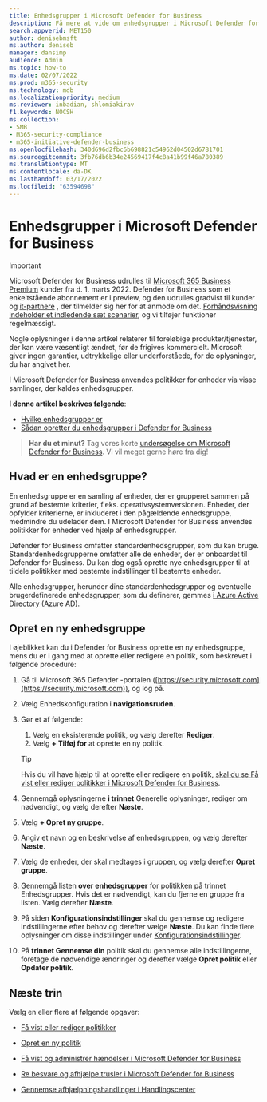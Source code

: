 ```yaml
---
title: Enhedsgrupper i Microsoft Defender for Business
description: Få mere at vide om enhedsgrupper i Microsoft Defender for Business
search.appverid: MET150
author: denisebmsft
ms.author: deniseb
manager: dansimp
audience: Admin
ms.topic: how-to
ms.date: 02/07/2022
ms.prod: m365-security
ms.technology: mdb
ms.localizationpriority: medium
ms.reviewer: inbadian, shlomiakirav
f1.keywords: NOCSH
ms.collection:
- SMB
- M365-security-compliance
- m365-initiative-defender-business
ms.openlocfilehash: 340d696d2fbc6b698821c54962d04502d6781701
ms.sourcegitcommit: 3fb76db6b34e24569417f4c8a41b99f46a780389
ms.translationtype: MT
ms.contentlocale: da-DK
ms.lasthandoff: 03/17/2022
ms.locfileid: "63594698"
---
```

# <a name="device-groups-in-microsoft-defender-for-business"></a>Enhedsgrupper i Microsoft Defender for Business

> [!IMPORTANT]
> Microsoft Defender for Business udrulles til [Microsoft 365 Business Premium](../../business-premium/index.md) kunder fra d. 1. marts 2022. Defender for Business som et enkeltstående abonnement er i preview, og den udrulles gradvist til kunder og [it-partnere](https://aka.ms/mdb-preview) , der tilmelder sig her for at anmode om det. [Forhåndsvisning indeholder et indledende sæt scenarier](mdb-tutorials.md#try-these-preview-scenarios), og vi tilføjer funktioner regelmæssigt.
> 
> Nogle oplysninger i denne artikel relaterer til foreløbige produkter/tjenester, der kan være væsentligt ændret, før de frigives kommercielt. Microsoft giver ingen garantier, udtrykkelige eller underforståede, for de oplysninger, du har angivet her. 

I Microsoft Defender for Business anvendes politikker for enheder via visse samlinger, der kaldes enhedsgrupper. 

**I denne artikel beskrives følgende**:  

- [Hvilke enhedsgrupper er](#what-is-a-device-group)   
- [Sådan opretter du enhedsgrupper i Defender for Business](#create-a-new-device-group)

>
> **Har du et minut?**
> Tag vores korte <a href="https://microsoft.qualtrics.com/jfe/form/SV_0JPjTPHGEWTQr4y" target="_blank">undersøgelse om Microsoft Defender for Business</a>. Vi vil meget gerne høre fra dig!
>

## <a name="what-is-a-device-group"></a>Hvad er en enhedsgruppe?

En enhedsgruppe er en samling af enheder, der er grupperet sammen på grund af bestemte kriterier, f.eks. operativsystemversionen. Enheder, der opfylder kriterierne, er inkluderet i den pågældende enhedsgruppe, medmindre du udelader dem. I Microsoft Defender for Business anvendes politikker for enheder ved hjælp af enhedsgrupper. 

Defender for Business omfatter standardenhedsgrupper, som du kan bruge. Standardenhedsgrupperne omfatter alle de enheder, der er onboardet til Defender for Business. Du kan dog også oprette nye enhedsgrupper til at tildele politikker med bestemte indstillinger til bestemte enheder. 

Alle enhedsgrupper, herunder dine standardenhedsgrupper og eventuelle brugerdefinerede enhedsgrupper, som du definerer, gemmes [i Azure Active Directory](/azure/active-directory/fundamentals/active-directory-whatis) (Azure AD).

## <a name="create-a-new-device-group"></a>Opret en ny enhedsgruppe

I øjeblikket kan du i Defender for Business oprette en ny enhedsgruppe, mens du er i gang med at oprette eller redigere en politik, som beskrevet i følgende procedure: 

1. Gå til Microsoft 365 Defender -portalen ([https://security.microsoft.com](https://security.microsoft.com)), og log på.

2. Vælg Enhedskonfiguration i **navigationsruden**. 

3. Gør et af følgende:

    1. Vælg en eksisterende politik, og vælg derefter **Rediger**.
    2. Vælg **+ Tilføj for** at oprette en ny politik.

    > [!TIP]
    > Hvis du vil have hjælp til at oprette eller redigere en politik, [skal du se Få vist eller rediger politikker i Microsoft Defender for Business](mdb-view-edit-policies.md).

4. Gennemgå oplysningerne **i trinnet** Generelle oplysninger, rediger om nødvendigt, og vælg derefter **Næste**.

5. Vælg **+ Opret ny gruppe**. 

6. Angiv et navn og en beskrivelse af enhedsgruppen, og vælg derefter **Næste**.

7. Vælg de enheder, der skal medtages i gruppen, og vælg derefter **Opret gruppe**.

8. Gennemgå listen **over enhedsgrupper** for politikken på trinnet Enhedsgrupper. Hvis det er nødvendigt, kan du fjerne en gruppe fra listen. Vælg derefter **Næste**.

9. På siden **Konfigurationsindstillinger** skal du gennemse og redigere indstillingerne efter behov og derefter vælge **Næste**. Du kan finde flere oplysninger om disse indstillinger under [Konfigurationsindstillinger](mdb-next-gen-configuration-settings.md).

10. På **trinnet Gennemse din** politik skal du gennemse alle indstillingerne, foretage de nødvendige ændringer og derefter vælge **Opret politik** eller **Opdater politik**.

## <a name="next-steps"></a>Næste trin

Vælg en eller flere af følgende opgaver:

- [Få vist eller rediger politikker](mdb-view-edit-policies.md)

- [Opret en ny politik](mdb-create-new-policy.md)

- [Få vist og administrer hændelser i Microsoft Defender for Business](mdb-view-manage-incidents.md)

- [Re besvare og afhjælpe trusler i Microsoft Defender for Business](mdb-respond-mitigate-threats.md)

- [Gennemse afhjælpningshandlinger i Handlingscenter](mdb-review-remediation-actions.md)